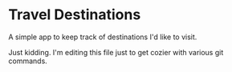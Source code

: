 # Travel Destinations

A simple app to keep track of destinations I'd like to visit.

Just kidding. I'm editing this file just to get cozier with various git commands. 
